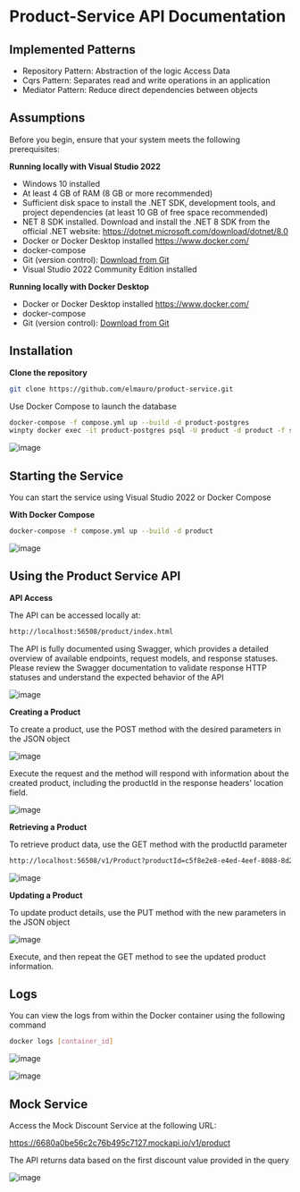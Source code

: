 # Product-Service API Documentation

## Implemented Patterns

- Repository Pattern: Abstraction of the logic Access Data
- Cqrs Pattern: Separates read and write operations in an application
- Mediator Pattern: Reduce direct dependencies between objects

## Assumptions

Before you begin, ensure that your system meets the following prerequisites:

**Running locally with Visual Studio 2022**
- Windows 10 installed
- At least 4 GB of RAM (8 GB or more recommended)
- Sufficient disk space to install the .NET SDK, development tools, and project dependencies (at least 10 GB of free space recommended)
- NET 8 SDK installed. Download and install the .NET 8 SDK from the official .NET website: https://dotnet.microsoft.com/download/dotnet/8.0
- Docker or Docker Desktop installed https://www.docker.com/
- docker-compose
- Git (version control): [Download from Git](https://git-scm.com/)
- Visual Studio 2022 Community Edition installed

**Running locally with Docker Desktop**
- Docker or Docker Desktop installed https://www.docker.com/
- docker-compose
- Git (version control): [Download from Git](https://git-scm.com/)

## Installation

**Clone the repository**
```sh
git clone https://github.com/elmauro/product-service.git
```

Use Docker Compose to launch the database

```sh
docker-compose -f compose.yml up --build -d product-postgres
winpty docker exec -it product-postgres psql -U product -d product -f scripts/idempotent-migration.sql
```

![image](https://github.com/elmauro/product-service/assets/9219845/25c8a155-0aee-47d1-87d9-e5d2b7edac4b)

## Starting the Service

You can start the service using Visual Studio 2022 or Docker Compose

**With Docker Compose**

```sh
docker-compose -f compose.yml up --build -d product
```

![image](https://github.com/elmauro/product-service/assets/9219845/b737f711-ecd1-4a4b-9d03-4590d132775e)

## Using the Product Service API

**API Access**

The API can be accessed locally at:

```sh
http://localhost:56508/product/index.html
```

The API is fully documented using Swagger, which provides a detailed overview of available endpoints, request models, and response statuses. Please review the Swagger documentation to validate response HTTP statuses and understand the expected behavior of the API

![image](https://github.com/elmauro/product-service/assets/9219845/d76f5338-0a28-4627-a9bc-25eec308b6b4)


**Creating a Product**

To create a product, use the POST method with the desired parameters in the JSON object

![image](https://github.com/elmauro/product-service/assets/9219845/08e0e17d-5def-4df9-b94b-0f95befc9dec)

Execute the request and the method will respond with information about the created product, including the productId in the response headers' location field.

![image](https://github.com/elmauro/product-service/assets/9219845/349ef59a-7b21-4e87-b163-56bc1c962704)


**Retrieving a Product**

To retrieve product data, use the GET method with the productId parameter

```sh
http://localhost:56508/v1/Product?productId=c5f8e2e8-e4ed-4eef-8088-8d2684f4e71b
```

![image](https://github.com/elmauro/product-service/assets/9219845/dd68633f-82bb-4cd2-853c-5a5315f1470b)


**Updating a Product**

To update product details, use the PUT method with the new parameters in the JSON object

![image](https://github.com/elmauro/product-service/assets/9219845/3e4b6dbd-92a3-4c88-aa51-dbff8622d21d)

Execute, and then repeat the GET method to see the updated product information.

## Logs

You can view the logs from within the Docker container using the following command

```sh
docker logs [container_id]
```

![image](https://github.com/elmauro/product-service/assets/9219845/ddc76ad8-facd-45ca-af64-5f464af6620b)

![image](https://github.com/elmauro/product-service/assets/9219845/0c46bcb0-1595-4e82-b22a-2f9c002927cd)



## Mock Service

Access the Mock Discount Service at the following URL:

https://6680a0be56c2c76b495c7127.mockapi.io/v1/product

The API returns data based on the first discount value provided in the query

![image](https://github.com/elmauro/product-service/assets/9219845/7470de9f-3088-43dc-a9a5-deaf7a5df402)




